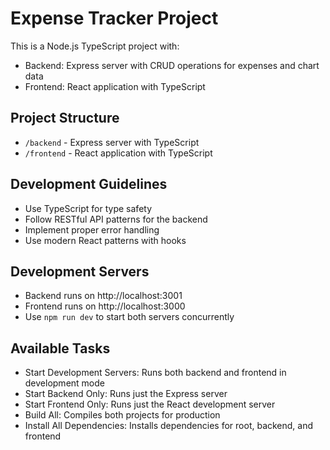 # Expense Tracker Project

This is a Node.js TypeScript project with:
- Backend: Express server with CRUD operations for expenses and chart data
- Frontend: React application with TypeScript

## Project Structure
- `/backend` - Express server with TypeScript
- `/frontend` - React application with TypeScript

## Development Guidelines
- Use TypeScript for type safety
- Follow RESTful API patterns for the backend
- Implement proper error handling
- Use modern React patterns with hooks

## Development Servers
- Backend runs on http://localhost:3001
- Frontend runs on http://localhost:3000
- Use `npm run dev` to start both servers concurrently

## Available Tasks
- Start Development Servers: Runs both backend and frontend in development mode
- Start Backend Only: Runs just the Express server
- Start Frontend Only: Runs just the React development server
- Build All: Compiles both projects for production
- Install All Dependencies: Installs dependencies for root, backend, and frontend